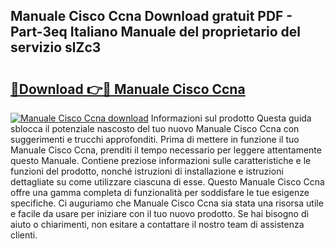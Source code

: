 ## Manuale Cisco Ccna Download gratuit PDF - Part-3eq Italiano Manuale del proprietario del servizio slZc3

# <h2><a href="http://dfaowds.blite.top/?on=Manuale+Cisco+Ccna">🔗Download 👉🔴 Manuale Cisco Ccna</a></h2>

[![Manuale Cisco Ccna download](https://i.imgur.com/lujVjoI.png)](http://dfaowds.blite.top/?on=Manuale+Cisco+Ccna)
Informazioni sul prodotto Questa guida sblocca il potenziale nascosto del tuo nuovo Manuale Cisco Ccna con suggerimenti e trucchi approfonditi. Prima di mettere in funzione il tuo Manuale Cisco Ccna, prenditi il tempo necessario per leggere attentamente questo Manuale. Contiene preziose informazioni sulle caratteristiche e le funzioni del prodotto, nonché istruzioni di installazione e istruzioni dettagliate su come utilizzare ciascuna di esse. Questo Manuale Cisco Ccna offre una gamma completa di funzionalità per soddisfare le tue esigenze specifiche. Ci auguriamo che Manuale Cisco Ccna sia stata una risorsa utile e facile da usare per iniziare con il tuo nuovo prodotto. Se hai bisogno di aiuto o chiarimenti, non esitare a contattare il nostro team di assistenza clienti.
